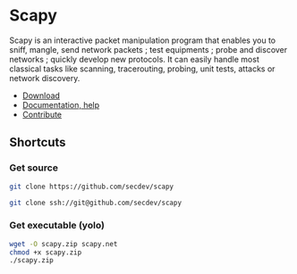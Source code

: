 Scapy
=====

Scapy is an interactive packet manipulation program that enables you to sniff, mangle, send network packets ; test equipments ; probe and discover networks ; quickly develop new protocols. It can easily handle most classical tasks like scanning, tracerouting, probing, unit tests, attacks or network discovery.

-   [Download](https://github.com/secdev/scapy/releases)
-   [Documentation, help](Doc)
-   [Contribute](Contrib)

Shortcuts
---------

### Get source

```bash
git clone https://github.com/secdev/scapy
```

```bash
git clone ssh://git@github.com/secdev/scapy
```

### Get executable (yolo)

```bash
wget -O scapy.zip scapy.net
chmod +x scapy.zip
./scapy.zip
```
